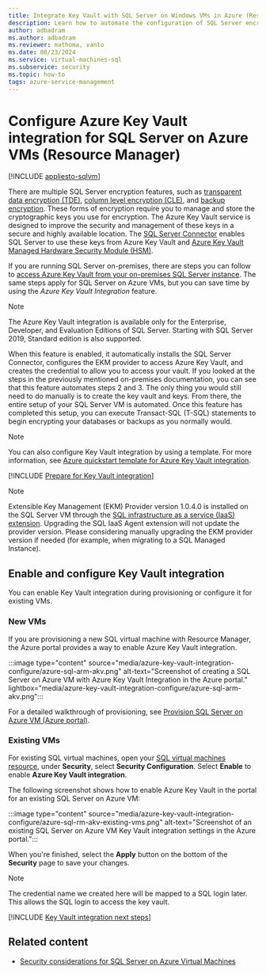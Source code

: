 ```yaml
---
title: Integrate Key Vault with SQL Server on Windows VMs in Azure (Resource Manager)
description: Learn how to automate the configuration of SQL Server encryption for use with Azure Key Vault. This topic explains how to use Azure Key Vault Integration with SQL virtual machines created with Resource Manager.
author: adbadram
ms.author: adbadram
ms.reviewer: mathoma, vanto
ms.date: 08/23/2024
ms.service: virtual-machines-sql
ms.subservice: security
ms.topic: how-to
tags: azure-service-management
---
```

# Configure Azure Key Vault integration for SQL Server on Azure VMs (Resource Manager)

[!INCLUDE [appliesto-sqlvm](../../includes/appliesto-sqlvm.md)]

There are multiple SQL Server encryption features, such as [transparent data encryption (TDE)](/sql/relational-databases/security/encryption/transparent-data-encryption), [column level encryption (CLE)](/sql/t-sql/functions/cryptographic-functions-transact-sql), and [backup encryption](/sql/relational-databases/backup-restore/backup-encryption). These forms of encryption require you to manage and store the cryptographic keys you use for encryption. The Azure Key Vault service is designed to improve the security and management of these keys in a secure and highly available location. The [SQL Server Connector](https://www.microsoft.com/download/details.aspx?id=45344) enables SQL Server to use these keys from Azure Key Vault and [Azure Key Vault Managed Hardware Security Module (HSM)](/sql/relational-databases/security/encryption/setup-steps-for-extensible-key-management-using-the-azure-key-vault#optional---configure-an-azure-key-vault-managed-hsm-hardware-security-module).

If you are running SQL Server on-premises, there are steps you can follow to [access Azure Key Vault from your on-premises SQL Server instance](/sql/relational-databases/security/encryption/extensible-key-management-using-azure-key-vault-sql-server). The same steps apply for SQL Server on Azure VMs, but you can save time by using the *Azure Key Vault Integration* feature.

> [!NOTE]  
> The Azure Key Vault integration is available only for the Enterprise, Developer, and Evaluation Editions of SQL Server. Starting with SQL Server 2019, Standard edition is also supported.

When this feature is enabled, it automatically installs the SQL Server Connector, configures the EKM provider to access Azure Key Vault, and creates the credential to allow you to access your vault. If you looked at the steps in the previously mentioned on-premises documentation, you can see that this feature automates steps 2 and 3. The only thing you would still need to do manually is to create the key vault and keys. From there, the entire setup of your SQL Server VM is automated. Once this feature has completed this setup, you can execute Transact-SQL (T-SQL) statements to begin encrypting your databases or backups as you normally would.

> [!NOTE]  
> You can also configure Key Vault integration by using a template. For more information, see [Azure quickstart template for Azure Key Vault integration](https://github.com/Azure/azure-quickstart-templates/tree/master/quickstarts/microsoft.compute/vm-sql-existing-keyvault-update).

[!INCLUDE [Prepare for Key Vault integration](../../includes/virtual-machines-sql-server-akv-prepare.md)]

  > [!NOTE]  
  > Extensible Key Management (EKM) Provider version 1.0.4.0 is installed on the SQL Server VM through the [SQL infrastructure as a service (IaaS) extension](sql-server-iaas-agent-extension-automate-management.md). Upgrading the SQL IaaS Agent extension will not update the provider version. Please considering manually upgrading the EKM provider version if needed (for example, when migrating to a SQL Managed Instance).

## Enable and configure Key Vault integration

You can enable Key Vault integration during provisioning or configure it for existing VMs.

### New VMs

If you are provisioning a new SQL virtual machine with Resource Manager, the Azure portal provides a way to enable Azure Key Vault integration.

:::image type="content" source="media/azure-key-vault-integration-configure/azure-sql-arm-akv.png" alt-text="Screenshot of creating a SQL Server on Azure VM with Azure Key Vault Integration in the Azure portal." lightbox="media/azure-key-vault-integration-configure/azure-sql-arm-akv.png":::

For a detailed walkthrough of provisioning, see [Provision SQL Server on Azure VM (Azure portal)](create-sql-vm-portal.md).

### Existing VMs

For existing SQL virtual machines, open your [SQL virtual machines resource](manage-sql-vm-portal.md#access-the-resource), under **Security**, select **Security Configuration**. Select **Enable** to enable **Azure Key Vault integration**.

The following screenshot shows how to enable Azure Key Vault in the portal for an existing SQL Server on Azure VM:

:::image type="content" source="media/azure-key-vault-integration-configure/azure-sql-rm-akv-existing-vms.png" alt-text="Screenshot of an existing SQL Server on Azure VM Key Vault integration settings in the Azure portal.":::

When you're finished, select the **Apply** button on the bottom of the **Security** page to save your changes.

> [!NOTE]  
> The credential name we created here will be mapped to a SQL login later. This allows the SQL login to access the key vault.

[!INCLUDE [Key Vault integration next steps](../../includes/virtual-machines-sql-server-akv-next-steps.md)]

## Related content

- [Security considerations for SQL Server on Azure Virtual Machines](security-considerations-best-practices.md)
